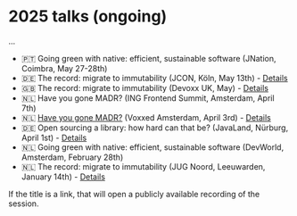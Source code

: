 # 2025 talks (ongoing)

...
* 🇵🇹 Going green with native: efficient, sustainable software (JNation, Coimbra, May 27-28th)
* 🇩🇪 The record: migrate to immutability (JCON, Köln, May 13th) - [Details](https://schedule.jcon.one/session/780778)
* 🇬🇧 The record: migrate to immutability (Devoxx UK, May) - [Details](https://www.devoxx.co.uk/talk/?id=9608)
* 🇳🇱 Have you gone MADR? (ING Frontend Summit, Amsterdam, April 7th)
* 🇳🇱 [Have you gone MADR?](https://www.youtube.com/watch?v=w76ZrXh-EDE) (Voxxed Amsterdam, April 3rd) - [Details](https://amsterdam.voxxeddays.com/talk/?id=15656)
* 🇩🇪 Open sourcing a library: how hard can that be? (JavaLand, Nürburg, April 1st) - [Details](https://meine.doag.org/events/javaland/2025/agenda/#agendaId.5198)
* 🇳🇱 Going green with native: efficient, sustainable software (DevWorld, Amsterdam, February 28th)
* 🇳🇱 The record: migrate to immutability (JUG Noord, Leeuwarden, January 14th) - [Details](https://www.meetup.com/jug-noord/events/304990641)

If the title is a link, that will open a publicly available recording of the session.
